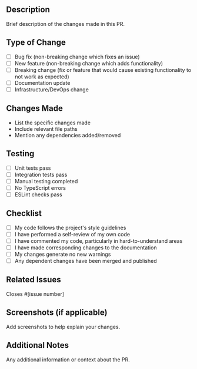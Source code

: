 ## Description
Brief description of the changes made in this PR.

## Type of Change
- [ ] Bug fix (non-breaking change which fixes an issue)
- [ ] New feature (non-breaking change which adds functionality)
- [ ] Breaking change (fix or feature that would cause existing functionality to not work as expected)
- [ ] Documentation update
- [ ] Infrastructure/DevOps change

## Changes Made
- List the specific changes made
- Include relevant file paths
- Mention any dependencies added/removed

## Testing
- [ ] Unit tests pass
- [ ] Integration tests pass
- [ ] Manual testing completed
- [ ] No TypeScript errors
- [ ] ESLint checks pass

## Checklist
- [ ] My code follows the project's style guidelines
- [ ] I have performed a self-review of my own code
- [ ] I have commented my code, particularly in hard-to-understand areas
- [ ] I have made corresponding changes to the documentation
- [ ] My changes generate no new warnings
- [ ] Any dependent changes have been merged and published

## Related Issues
Closes #[issue number]

## Screenshots (if applicable)
Add screenshots to help explain your changes.

## Additional Notes
Any additional information or context about the PR.